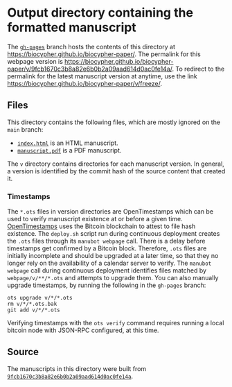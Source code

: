 # Output directory containing the formatted manuscript

The [`gh-pages`](https://github.com/biocypher/biocypher-paper/tree/gh-pages) branch hosts the contents of this directory at <https://biocypher.github.io/biocypher-paper/>.
The permalink for this webpage version is <https://biocypher.github.io/biocypher-paper/v/9fcb1670c3b8a82e6b0b2a09aad614d0ac0fe14a/>.
To redirect to the permalink for the latest manuscript version at anytime, use the link <https://biocypher.github.io/biocypher-paper/v/freeze/>.

## Files

This directory contains the following files, which are mostly ignored on the `main` branch:

+ [`index.html`](index.html) is an HTML manuscript.
+ [`manuscript.pdf`](manuscript.pdf) is a PDF manuscript.

The `v` directory contains directories for each manuscript version.
In general, a version is identified by the commit hash of the source content that created it.

### Timestamps

The `*.ots` files in version directories are OpenTimestamps which can be used to verify manuscript existence at or before a given time.
[OpenTimestamps](https://opentimestamps.org/) uses the Bitcoin blockchain to attest to file hash existence.
The `deploy.sh` script run during continuous deployment creates the `.ots` files through its `manubot webpage` call.
There is a delay before timestamps get confirmed by a Bitcoin block.
Therefore, `.ots` files are initially incomplete and should be upgraded at a later time, so that they no longer rely on the availability of a calendar server to verify.
The `manubot webpage` call during continuous deployment identifies files matched by `webpage/v/**/*.ots` and attempts to upgrade them.
You can also manually upgrade timestamps, by running the following in the `gh-pages` branch:

```shell
ots upgrade v/*/*.ots
rm v/*/*.ots.bak
git add v/*/*.ots
```

Verifying timestamps with the `ots verify` command requires running a local bitcoin node with JSON-RPC configured, at this time.

## Source

The manuscripts in this directory were built from
[`9fcb1670c3b8a82e6b0b2a09aad614d0ac0fe14a`](https://github.com/biocypher/biocypher-paper/commit/9fcb1670c3b8a82e6b0b2a09aad614d0ac0fe14a).
